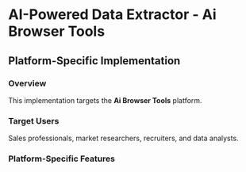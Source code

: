# AI-Powered Data Extractor - Ai Browser Tools

## Platform-Specific Implementation

### Overview
This implementation targets the **Ai Browser Tools** platform.

### Target Users
Sales professionals, market researchers, recruiters, and data analysts.

### Platform-Specific Features
